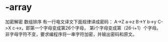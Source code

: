 # -array
加密解密 数组排序
有一行电文译文下面规律译成密码：  A->Z a->z  B->Y b->y  C->X c->x，即第一个字母变成第26个字母，
第i个字母变成第（26-i+1）个字母。非字母字符不变，要求编程序将一串字符加密，并输出密码和原文。
